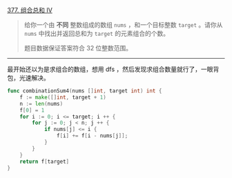 [377. 组合总和 Ⅳ](https://leetcode.cn/problems/combination-sum-iv/)

> 给你一个由 **不同** 整数组成的数组 `nums` ，和一个目标整数 `target` 。请你从 `nums` 中找出并返回总和为 `target` 的元素组合的个数。
>
> 题目数据保证答案符合 32 位整数范围。

---

最开始还以为是求组合的数组，想用 dfs ，然后发现求组合数量就行了，一眼背包，光速解决。

```go
func combinationSum4(nums []int, target int) int {
    f := make([]int, target + 1)
    n := len(nums)
    f[0] = 1
    for i := 0; i <= target; i ++ {
        for j := 0; j < n; j ++ {
            if nums[j] <= i {
                f[i] += f[i - nums[j]];
            }
        }
    }
    return f[target]
}
```

